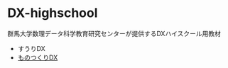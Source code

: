 # DX-highschool
群馬大学数理データ科学教育研究センターが提供するDXハイスクール用教材
- すうりDX
- [ものつくりDX](https://github.com/cmd-gunma-univ/DX-highschool/blob/main/%E3%82%82%E3%81%AE%E3%81%A4%E3%81%8F%E3%82%8ADX.ipynb)
